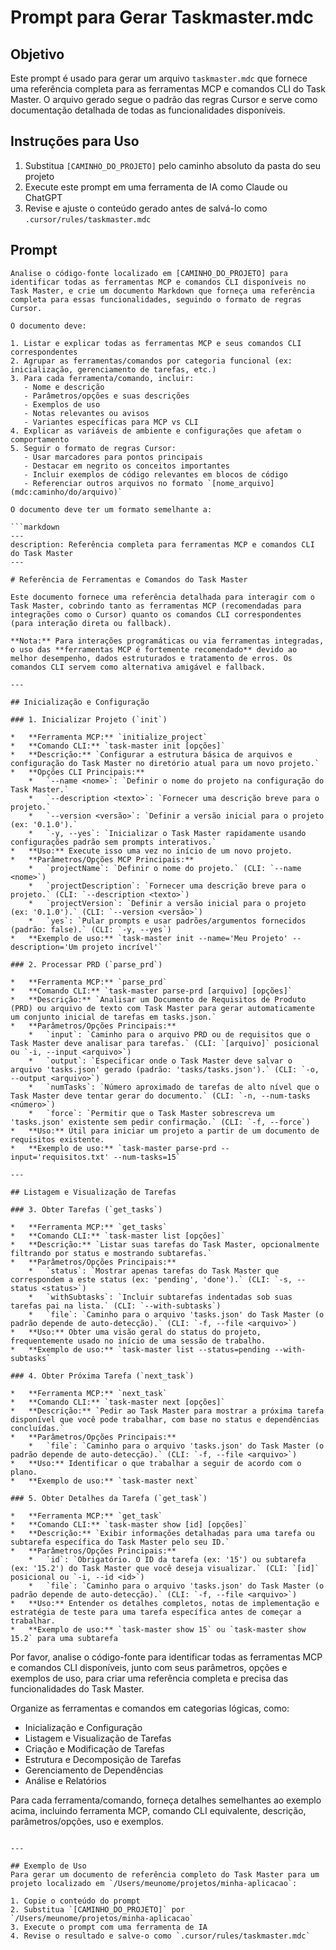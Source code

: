 # Prompt para Gerar Taskmaster.mdc

## Objetivo

Este prompt é usado para gerar um arquivo `taskmaster.mdc` que fornece uma referência completa para as ferramentas MCP e comandos CLI do Task Master. O arquivo gerado segue o padrão das regras Cursor e serve como documentação detalhada de todas as funcionalidades disponíveis.

## Instruções para Uso

1. Substitua `[CAMINHO_DO_PROJETO]` pelo caminho absoluto da pasta do seu projeto
2. Execute este prompt em uma ferramenta de IA como Claude ou ChatGPT
3. Revise e ajuste o conteúdo gerado antes de salvá-lo como `.cursor/rules/taskmaster.mdc`

## Prompt

````
Analise o código-fonte localizado em [CAMINHO_DO_PROJETO] para identificar todas as ferramentas MCP e comandos CLI disponíveis no Task Master, e crie um documento Markdown que forneça uma referência completa para essas funcionalidades, seguindo o formato de regras Cursor.

O documento deve:

1. Listar e explicar todas as ferramentas MCP e seus comandos CLI correspondentes
2. Agrupar as ferramentas/comandos por categoria funcional (ex: inicialização, gerenciamento de tarefas, etc.)
3. Para cada ferramenta/comando, incluir:
   - Nome e descrição
   - Parâmetros/opções e suas descrições
   - Exemplos de uso
   - Notas relevantes ou avisos
   - Variantes específicas para MCP vs CLI
4. Explicar as variáveis de ambiente e configurações que afetam o comportamento
5. Seguir o formato de regras Cursor:
   - Usar marcadores para pontos principais
   - Destacar em negrito os conceitos importantes
   - Incluir exemplos de código relevantes em blocos de código
   - Referenciar outros arquivos no formato `[nome_arquivo](mdc:caminho/do/arquivo)`

O documento deve ter um formato semelhante a:

```markdown
---
description: Referência completa para ferramentas MCP e comandos CLI do Task Master
---

# Referência de Ferramentas e Comandos do Task Master

Este documento fornece uma referência detalhada para interagir com o Task Master, cobrindo tanto as ferramentas MCP (recomendadas para integrações como o Cursor) quanto os comandos CLI correspondentes (para interação direta ou fallback).

**Nota:** Para interações programáticas ou via ferramentas integradas, o uso das **ferramentas MCP é fortemente recomendado** devido ao melhor desempenho, dados estruturados e tratamento de erros. Os comandos CLI servem como alternativa amigável e fallback.

---

## Inicialização e Configuração

### 1. Inicializar Projeto (`init`)

*   **Ferramenta MCP:** `initialize_project`
*   **Comando CLI:** `task-master init [opções]`
*   **Descrição:** `Configurar a estrutura básica de arquivos e configuração do Task Master no diretório atual para um novo projeto.`
*   **Opções CLI Principais:**
    *   `--name <nome>`: `Definir o nome do projeto na configuração do Task Master.`
    *   `--description <texto>`: `Fornecer uma descrição breve para o projeto.`
    *   `--version <versão>`: `Definir a versão inicial para o projeto (ex: '0.1.0').`
    *   `-y, --yes`: `Inicializar o Task Master rapidamente usando configurações padrão sem prompts interativos.`
*   **Uso:** Execute isso uma vez no início de um novo projeto.
*   **Parâmetros/Opções MCP Principais:**
    *   `projectName`: `Definir o nome do projeto.` (CLI: `--name <nome>`)
    *   `projectDescription`: `Fornecer uma descrição breve para o projeto.` (CLI: `--description <texto>`)
    *   `projectVersion`: `Definir a versão inicial para o projeto (ex: '0.1.0').` (CLI: `--version <versão>`)
    *   `yes`: `Pular prompts e usar padrões/argumentos fornecidos (padrão: false).` (CLI: `-y, --yes`)
*   **Exemplo de uso:** `task-master init --name='Meu Projeto' --description='Um projeto incrível'`

### 2. Processar PRD (`parse_prd`)

*   **Ferramenta MCP:** `parse_prd`
*   **Comando CLI:** `task-master parse-prd [arquivo] [opções]`
*   **Descrição:** `Analisar um Documento de Requisitos de Produto (PRD) ou arquivo de texto com Task Master para gerar automaticamente um conjunto inicial de tarefas em tasks.json.`
*   **Parâmetros/Opções Principais:**
    *   `input`: `Caminho para o arquivo PRD ou de requisitos que o Task Master deve analisar para tarefas.` (CLI: `[arquivo]` posicional ou `-i, --input <arquivo>`)
    *   `output`: `Especificar onde o Task Master deve salvar o arquivo 'tasks.json' gerado (padrão: 'tasks/tasks.json').` (CLI: `-o, --output <arquivo>`)
    *   `numTasks`: `Número aproximado de tarefas de alto nível que o Task Master deve tentar gerar do documento.` (CLI: `-n, --num-tasks <número>`)
    *   `force`: `Permitir que o Task Master sobrescreva um 'tasks.json' existente sem pedir confirmação.` (CLI: `-f, --force`)
*   **Uso:** Útil para iniciar um projeto a partir de um documento de requisitos existente.
*   **Exemplo de uso:** `task-master parse-prd --input='requisitos.txt' --num-tasks=15`

---

## Listagem e Visualização de Tarefas

### 3. Obter Tarefas (`get_tasks`)

*   **Ferramenta MCP:** `get_tasks`
*   **Comando CLI:** `task-master list [opções]`
*   **Descrição:** `Listar suas tarefas do Task Master, opcionalmente filtrando por status e mostrando subtarefas.`
*   **Parâmetros/Opções Principais:**
    *   `status`: `Mostrar apenas tarefas do Task Master que correspondem a este status (ex: 'pending', 'done').` (CLI: `-s, --status <status>`)
    *   `withSubtasks`: `Incluir subtarefas indentadas sob suas tarefas pai na lista.` (CLI: `--with-subtasks`)
    *   `file`: `Caminho para o arquivo 'tasks.json' do Task Master (o padrão depende de auto-detecção).` (CLI: `-f, --file <arquivo>`)
*   **Uso:** Obter uma visão geral do status do projeto, frequentemente usado no início de uma sessão de trabalho.
*   **Exemplo de uso:** `task-master list --status=pending --with-subtasks`

### 4. Obter Próxima Tarefa (`next_task`)

*   **Ferramenta MCP:** `next_task`
*   **Comando CLI:** `task-master next [opções]`
*   **Descrição:** `Pedir ao Task Master para mostrar a próxima tarefa disponível que você pode trabalhar, com base no status e dependências concluídas.`
*   **Parâmetros/Opções Principais:**
    *   `file`: `Caminho para o arquivo 'tasks.json' do Task Master (o padrão depende de auto-detecção).` (CLI: `-f, --file <arquivo>`)
*   **Uso:** Identificar o que trabalhar a seguir de acordo com o plano.
*   **Exemplo de uso:** `task-master next`

### 5. Obter Detalhes da Tarefa (`get_task`)

*   **Ferramenta MCP:** `get_task`
*   **Comando CLI:** `task-master show [id] [opções]`
*   **Descrição:** `Exibir informações detalhadas para uma tarefa ou subtarefa específica do Task Master pelo seu ID.`
*   **Parâmetros/Opções Principais:**
    *   `id`: `Obrigatório. O ID da tarefa (ex: '15') ou subtarefa (ex: '15.2') do Task Master que você deseja visualizar.` (CLI: `[id]` posicional ou `-i, --id <id>`)
    *   `file`: `Caminho para o arquivo 'tasks.json' do Task Master (o padrão depende de auto-detecção).` (CLI: `-f, --file <arquivo>`)
*   **Uso:** Entender os detalhes completos, notas de implementação e estratégia de teste para uma tarefa específica antes de começar a trabalhar.
*   **Exemplo de uso:** `task-master show 15` ou `task-master show 15.2` para uma subtarefa
````

Por favor, analise o código-fonte para identificar todas as ferramentas MCP e comandos CLI disponíveis, junto com seus parâmetros, opções e exemplos de uso, para criar uma referência completa e precisa das funcionalidades do Task Master.

Organize as ferramentas e comandos em categorias lógicas, como:

- Inicialização e Configuração
- Listagem e Visualização de Tarefas
- Criação e Modificação de Tarefas
- Estrutura e Decomposição de Tarefas
- Gerenciamento de Dependências
- Análise e Relatórios

Para cada ferramenta/comando, forneça detalhes semelhantes ao exemplo acima, incluindo ferramenta MCP, comando CLI equivalente, descrição, parâmetros/opções, uso e exemplos.

```

---

## Exemplo de Uso
Para gerar um documento de referência completo do Task Master para um projeto localizado em `/Users/meunome/projetos/minha-aplicacao`:

1. Copie o conteúdo do prompt
2. Substitua `[CAMINHO_DO_PROJETO]` por `/Users/meunome/projetos/minha-aplicacao`
3. Execute o prompt com uma ferramenta de IA
4. Revise o resultado e salve-o como `.cursor/rules/taskmaster.mdc`
```
